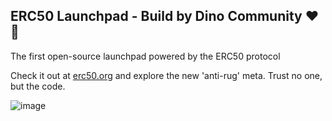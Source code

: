 ## ERC50 Launchpad - Build by Dino Community ❤️🦖

The first open-source launchpad powered by the ERC50 protocol

Check it out at [erc50.org](https://erc50.org/) and explore the new 'anti-rug' meta. Trust no one, but the code.

![image](https://github.com/salluthdev/erc50-launchpad/assets/83701344/692941c3-f65c-441b-b706-b3c2538b61d9)
